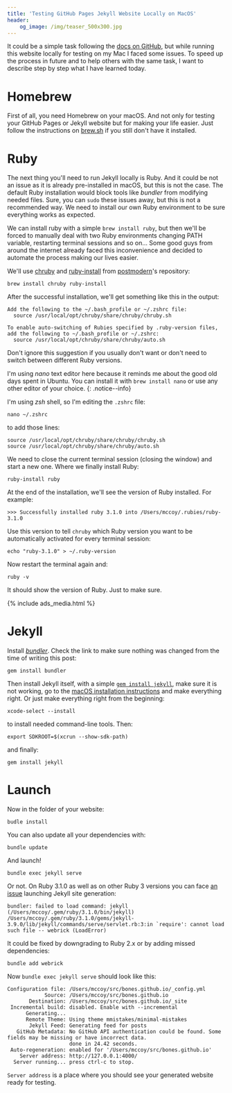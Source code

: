 ```yaml
---
title: 'Testing GitHub Pages Jekyll Website Locally on MacOS'
header:
    og_image: /img/teaser_500x300.jpg
---
```


It could be a simple task following the [docs on GitHub](https://docs.github.com/en/pages/setting-up-a-github-pages-site-with-jekyll/testing-your-github-pages-site-locally-with-jekyll), but while running this website locally for testing on my Mac I faced some issues. To speed up the process in future and to help others with the same task, I want to describe step by step what I have learned today.

# Homebrew

First of all, you need Homebrew on your macOS. And not only for testing your GitHub Pages or Jekyll website but for making your life easier. Just follow the instructions on [brew.sh](https://brew.sh/) if you still don't have it installed.

# Ruby

The next thing you'll need to run Jekyll locally is Ruby. And it could be not an issue as it is already pre-installed in macOS, but this is not the case. The default Ruby installation would block tools like _bundler_ from modifying needed files. Sure, you can `sudo` these issues away, but this is not a recommended way. We need to install our own Ruby environment to be sure everything works as expected.

We can install ruby with a simple `brew install ruby`, but then we'll be forced to manually deal with two Ruby environments changing PATH variable, restarting terminal sessions and so on... Some good guys from around the internet already faced this inconvenience and decided to automate the process making our lives easier.

We'll use [chruby](https://github.com/postmodern/chruby) and [ruby-install](https://github.com/postmodern/ruby-install) from [postmodern](https://github.com/postmodern)'s repository:

```
brew install chruby ruby-install
```

After the successful installation, we'll get something like this in the output:
```
Add the following to the ~/.bash_profile or ~/.zshrc file:
  source /usr/local/opt/chruby/share/chruby/chruby.sh

To enable auto-switching of Rubies specified by .ruby-version files,
add the following to ~/.bash_profile or ~/.zshrc:
  source /usr/local/opt/chruby/share/chruby/auto.sh

```

Don't ignore this suggestion if you usually don't want or don't need to switch between different Ruby versions.

I'm using _nano_ text editor here because it reminds me about the good old days spent in Ubuntu. You can install it with `brew install nano` or use any other editor of your choice.
{: .notice--info}

I'm using _zsh_ shell, so I'm editing the `.zshrc` file:
```
nano ~/.zshrc
```
to add those lines:
```
source /usr/local/opt/chruby/share/chruby/chruby.sh
source /usr/local/opt/chruby/share/chruby/auto.sh
```

We need to close the current terminal session (closing the window) and start a new one. Where we finally install Ruby:

```
ruby-install ruby
```

At the end of the installation, we'll see the version of Ruby installed. For example:
```
>>> Successfully installed ruby 3.1.0 into /Users/mccoy/.rubies/ruby-3.1.0
```

Use this version to tell `chruby` which Ruby version you want to be automatically activated for every terminal session:
```
echo "ruby-3.1.0" > ~/.ruby-version
```

Now restart the terminal again and:
```
ruby -v
```

It should show the version of Ruby. Just to make sure.

{% include ads_media.html %}

# Jekyll

Install [_bundler_](https://bundler.io/). Check the link to make sure nothing was changed from the time of writing this post:

```
gem install bundler
```

Then install Jekyll itself, with a simple [`gem install jekyll`](https://jekyllrb.com/docs/installation/), make sure it is not working, go to the [macOS installation instructions](https://jekyllrb.com/docs/installation/macos/) and make everything right. Or just make everything right from the beginning:
```
xcode-select --install
```
to install needed command-line tools. Then:
```
export SDKROOT=$(xcrun --show-sdk-path)
```
and finally:
```
gem install jekyll
```

# Launch

Now in the folder of your website:

```
budle install
```

You can also update all your dependencies with:

```
bundle update
```

And launch!

```
bundle exec jekyll serve
```

Or not. On Ruby 3.1.0 as well as on other Ruby 3 versions you can face [an issue](https://talk.jekyllrb.com/t/load-error-cannot-load-such-file-webrick/5417/3) launching Jekyll site generation:

```
bundler: failed to load command: jekyll (/Users/mccoy/.gem/ruby/3.1.0/bin/jekyll)
/Users/mccoy/.gem/ruby/3.1.0/gems/jekyll-3.9.0/lib/jekyll/commands/serve/servlet.rb:3:in `require': cannot load such file -- webrick (LoadError)
```

It could be fixed by downgrading to Ruby 2.x or by adding missed dependencies:
```
bundle add webrick
```

Now `bundle exec jekyll serve` should look like this:
```
Configuration file: /Users/mccoy/src/bones.github.io/_config.yml
            Source: /Users/mccoy/src/bones.github.io
       Destination: /Users/mccoy/src/bones.github.io/_site
 Incremental build: disabled. Enable with --incremental
      Generating... 
      Remote Theme: Using theme mmistakes/minimal-mistakes
       Jekyll Feed: Generating feed for posts
   GitHub Metadata: No GitHub API authentication could be found. Some fields may be missing or have incorrect data.
                    done in 24.42 seconds.
 Auto-regeneration: enabled for '/Users/mccoy/src/bones.github.io'
    Server address: http://127.0.0.1:4000/
  Server running... press ctrl-c to stop.
```
`Server address` is a place where you should see your generated website ready for testing.





